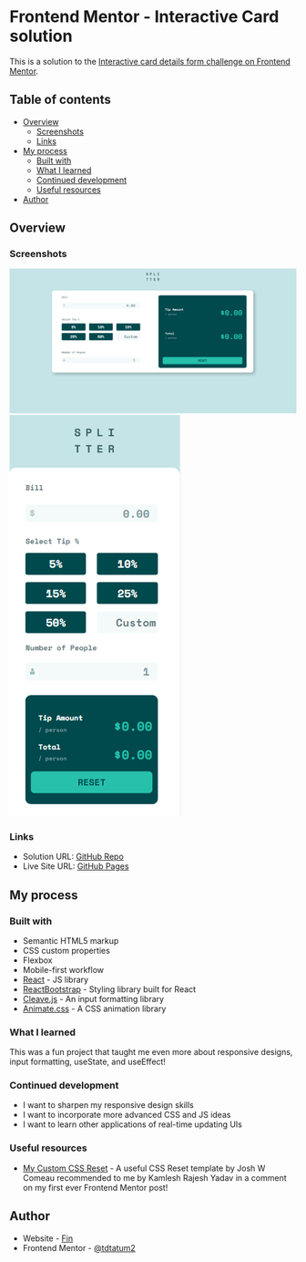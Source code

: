 # Frontend Mentor - Interactive Card solution

This is a solution to the [Interactive card details form challenge on Frontend Mentor](https://www.frontendmentor.io/challenges/interactive-card-details-form-XpS8cKZDWw/).

## Table of contents

- [Overview](#overview)
  - [Screenshots](#screenshots)
  - [Links](#links)
- [My process](#my-process)
  - [Built with](#built-with)
  - [What I learned](#what-i-learned)
  - [Continued development](#continued-development)
  - [Useful resources](#useful-resources)
- [Author](#author)

## Overview

### Screenshots

![](./src/assets/images/desktop.png)
![](./src/assets/images/mobile.png)

### Links

- Solution URL: [GitHub Repo](https://github.com/tdtatum2/Interactive-Credit-Card)
- Live Site URL: [GitHub Pages](https://tdtatum2.github.io/Interactive-Credit-Card)

## My process

### Built with

- Semantic HTML5 markup
- CSS custom properties
- Flexbox
- Mobile-first workflow
- [React](https://reactjs.org/) - JS library
- [ReactBootstrap](https://react-bootstrap.github.io/) - Styling library built for React
- [Cleave.js](https://nosir.github.io/cleave.js/) - An input formatting library
- [Animate.css](https://animate.style/) - A CSS animation library

### What I learned

This was a fun project that taught me even more about responsive designs, input formatting, useState, and useEffect!

### Continued development

- I want to sharpen my responsive design skills
- I want to incorporate more advanced CSS and JS ideas
- I want to learn other applications of real-time updating UIs

### Useful resources

- [My Custom CSS Reset](https://www.joshwcomeau.com/css/custom-css-reset/) - A useful CSS Reset template by Josh W Comeau recommended to me by Kamlesh Rajesh Yadav in a comment on my first ever Frontend Mentor post!


## Author

- Website - [Fin](https://www.fintatum.com)
- Frontend Mentor - [@tdtatum2](https://www.frontendmentor.io/profile/tdtatum2)